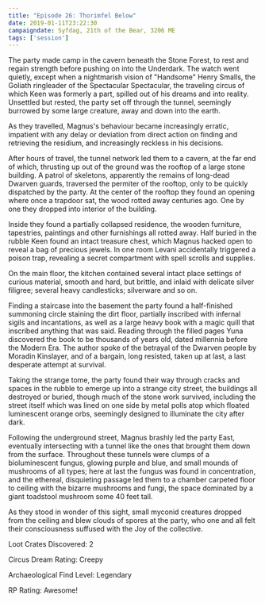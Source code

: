 ```yaml
---
title: "Episode 26: Thorimfel Below"
date: 2019-01-11T23:22:30
campaigndate: Syfdag, 21th of the Bear, 3206 ME
tags: ['session']
---
```


The party made camp in the cavern beneath the Stone Forest, to rest and regain strength before pushing on into the Underdark. The watch went quietly, except when a nightmarish vision of "Handsome" Henry Smalls, the Goliath ringleader of the Spectacular Spectacular, the traveling circus of which Keen was formerly a part, spilled out of his dreams and into reality. Unsettled but rested, the party set off through the tunnel, seemingly burrowed by some large creature, away and down into the earth.

As they travelled, Magnus's behaviour became increasingly erratic, impatient with any delay or deviation from direct action on finding and retrieving the residium, and increasingly reckless in his decisions.

After hours of travel, the tunnel network led them to a cavern, at the far end of which, thrusting up out of the ground was the rooftop of a large stone building. A patrol of skeletons, apparently the remains of long-dead Dwarven guards, traversed the permiter of the rooftop, only to be quickly dispatched by the party. At the center of the rooftop they found an opening where once a trapdoor sat, the wood rotted away centuries ago. One by one they dropped into interior of the building.

Inside they found a partially collapsed residence, the wooden furniture, tapestries, paintings and other furnishings all rotted away. Half buried in the rubble Keen found an intact treasure chest, which Magnus hacked open to reveal a bag of precious jewels. In one room Levani accidentally triggered a poison trap, revealing a secret compartment with spell scrolls and supplies.

On the main floor, the kitchen contained several intact place settings of curious material, smooth and hard, but brittle, and inlaid with delicate silver filigree; several heavy candlesticks; silverware and so on.

Finding a staircase into the basement the party found a half-finished summoning circle staining the dirt floor, partially inscribed with infernal sigils and incantations, as well as a large heavy book with a magic quill that inscribed anything that was said. Reading through the filled pages Yuna discovered the book to be thousands of years old, dated millennia before the Modern Era. The author spoke of the betrayal of the Dwarven people by Moradin Kinslayer, and of a bargain, long resisted, taken up at last, a last desperate attempt at survival.

Taking the strange tome, the party found their way through cracks and spaces in the rubble to emerge up into a strange city street, the buildings all destroyed or buried, though much of the stone work survived, including the street itself which was lined on one side by metal polls atop which floated luminescent orange orbs, seemingly designed to illuminate the city after dark.

Following the underground street, Magnus brashly led the party East, eventually intersecting with a tunnel like the ones that brought them down from the surface. Throughout these tunnels were clumps of a bioluminescent fungus, glowing purple and blue, and small mounds of mushrooms of all types; here at last the fungus was found in concentration, and the ethereal, disquieting passage led them to a chamber carpeted floor to ceiling with the bizarre mushrooms and fungi, the space dominated by a giant toadstool mushroom some 40 feet tall.

As they stood in wonder of this sight, small myconid creatures dropped from the ceiling and blew clouds of spores at the party, who one and all felt their consciousness suffused with the Joy of the collective.

Loot Crates Discovered: 2

Circus Dream Rating: Creepy

Archaeological Find Level: Legendary 

RP Rating: Awesome!
